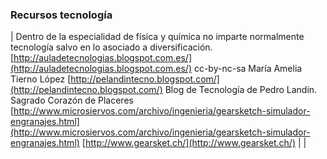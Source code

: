
### Recursos tecnología

| Dentro de la especialidad de física y química no imparte normalmente tecnología salvo en lo asociado a diversificación. [http://auladetecnologias.blogspot.com.es/](http://auladetecnologias.blogspot.com.es/) cc-by-nc-sa María Amelia Tierno López [http://pelandintecno.blogspot.com/](http://pelandintecno.blogspot.com/) Blog de Tecnología de Pedro Landín. Sagrado Corazón de Placeres [http://www.microsiervos.com/archivo/ingenieria/gearsketch-simulador-engranajes.html](http://www.microsiervos.com/archivo/ingenieria/gearsketch-simulador-engranajes.html)  [http://www.gearsket.ch/](http://www.gearsket.ch/)  |  | 